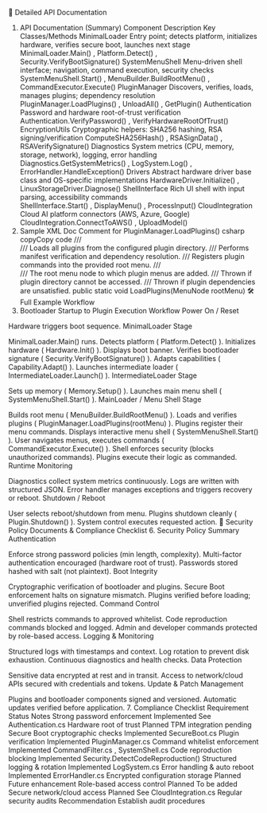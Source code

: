 
📄 Detailed API Documentation
1. API Documentation (Summary)
Component	Description	Key Classes/Methods
MinimalLoader	Entry point; detects platform, initializes hardware, verifies secure boot, launches next stage	
MinimalLoader.Main()
, 
Platform.Detect()
, 
Security.VerifyBootSignature()
SystemMenuShell	Menu-driven shell interface; navigation, command execution, security checks	
SystemMenuShell.Start()
, 
MenuBuilder.BuildRootMenu()
, 
CommandExecutor.Execute()
PluginManager	Discovers, verifies, loads, manages plugins; dependency resolution	
PluginManager.LoadPlugins()
, 
UnloadAll()
, 
GetPlugin()
Authentication	Password and hardware root-of-trust verification	
Authentication.VerifyPassword()
, 
VerifyHardwareRootOfTrust()
EncryptionUtils	Cryptographic helpers: SHA256 hashing, RSA signing/verification	
ComputeSHA256Hash()
, 
RSASignData()
, 
RSAVerifySignature()
Diagnostics	System metrics (CPU, memory, storage, network), logging, error handling	
Diagnostics.GetSystemMetrics()
, 
LogSystem.Log()
, 
ErrorHandler.HandleException()
Drivers	Abstract hardware driver base class and OS-specific implementations	
HardwareDriver.Initialize()
, 
LinuxStorageDriver.Diagnose()
ShellInterface	Rich UI shell with input parsing, accessibility commands	
ShellInterface.Start()
, 
DisplayMenu()
, 
ProcessInput()
CloudIntegration	Cloud AI platform connectors (AWS, Azure, Google)	
CloudIntegration.ConnectToAWS()
, 
UploadModel()
2. Sample XML Doc Comment for 
PluginManager.LoadPlugins()
csharp
copyCopy code
/// <summary>
/// Loads all plugins from the configured plugin directory.
/// Performs manifest verification and dependency resolution.
/// Registers plugin commands into the provided root menu.
/// </summary>
/// <param name="rootMenu">The root menu node to which plugin menus are added.</param>
/// <exception cref="IOException">Thrown if plugin directory cannot be accessed.</exception>
/// <exception cref="InvalidOperationException">Thrown if plugin dependencies are unsatisfied.</exception>
public static void LoadPlugins(MenuNode rootMenu)
🛠️ Full Example Workflow
5. Bootloader Startup to Plugin Execution Workflow
Power On / Reset

Hardware triggers boot sequence.
MinimalLoader Stage

MinimalLoader.Main()
 runs.
Detects platform (
Platform.Detect()
).
Initializes hardware (
Hardware.Init()
).
Displays boot banner.
Verifies bootloader signature (
Security.VerifyBootSignature()
).
Adapts capabilities (
Capability.Adapt()
).
Launches intermediate loader (
IntermediateLoader.Launch()
).
IntermediateLoader Stage

Sets up memory (
Memory.Setup()
).
Launches main menu shell (
SystemMenuShell.Start()
).
MainLoader / Menu Shell Stage

Builds root menu (
MenuBuilder.BuildRootMenu()
).
Loads and verifies plugins (
PluginManager.LoadPlugins(rootMenu)
).
Plugins register their menu commands.
Displays interactive menu shell (
SystemMenuShell.Start()
).
User navigates menus, executes commands (
CommandExecutor.Execute()
).
Shell enforces security (blocks unauthorized commands).
Plugins execute their logic as commanded.
Runtime Monitoring

Diagnostics collect system metrics continuously.
Logs are written with structured JSON.
Error handler manages exceptions and triggers recovery or reboot.
Shutdown / Reboot

User selects reboot/shutdown from menu.
Plugins shutdown cleanly (
Plugin.Shutdown()
).
System control executes requested action.
🔐 Security Policy Documents & Compliance Checklist
6. Security Policy Summary
Authentication

Enforce strong password policies (min length, complexity).
Multi-factor authentication encouraged (hardware root of trust).
Passwords stored hashed with salt (not plaintext).
Boot Integrity

Cryptographic verification of bootloader and plugins.
Secure Boot enforcement halts on signature mismatch.
Plugins verified before loading; unverified plugins rejected.
Command Control

Shell restricts commands to approved whitelist.
Code reproduction commands blocked and logged.
Admin and developer commands protected by role-based access.
Logging & Monitoring

Structured logs with timestamps and context.
Log rotation to prevent disk exhaustion.
Continuous diagnostics and health checks.
Data Protection

Sensitive data encrypted at rest and in transit.
Access to network/cloud APIs secured with credentials and tokens.
Update & Patch Management

Plugins and bootloader components signed and versioned.
Automatic updates verified before application.
7. Compliance Checklist
Requirement	Status	Notes
Strong password enforcement	Implemented	See 
Authentication.cs
Hardware root of trust	Planned	TPM integration pending
Secure Boot cryptographic checks	Implemented	
SecureBoot.cs
Plugin verification	Implemented	
PluginManager.cs
Command whitelist enforcement	Implemented	
CommandFilter.cs
, 
SystemShell.cs
Code reproduction blocking	Implemented	
Security.DetectCodeReproduction()
Structured logging & rotation	Implemented	
LogSystem.cs
Error handling & auto reboot	Implemented	
ErrorHandler.cs
Encrypted configuration storage	Planned	Future enhancement
Role-based access control	Planned	To be added
Secure network/cloud access	Planned	See 
CloudIntegration.cs
Regular security audits	Recommendation	Establish audit procedures
